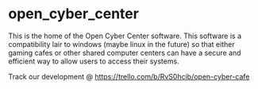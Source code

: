 # open_cyber_center
This is the home of the Open Cyber Center software. This software is a compatibility lair to windows (maybe linux in the future) so that either gaming cafes or other shared computer centers can have a secure and efficient way to allow users to access their systems. 


Track our development @ https://trello.com/b/RvS0hcib/open-cyber-cafe 
